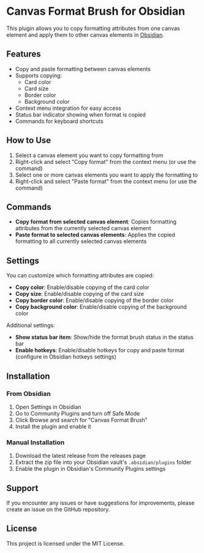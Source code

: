 # Canvas Format Brush for Obsidian

This plugin allows you to copy formatting attributes from one canvas element and apply them to other canvas elements in [Obsidian](https://obsidian.md).

## Features

- Copy and paste formatting between canvas elements
- Supports copying:
  - Card color
  - Card size
  - Border color
  - Background color
- Context menu integration for easy access
- Status bar indicator showing when format is copied
- Commands for keyboard shortcuts

## How to Use

1. Select a canvas element you want to copy formatting from
2. Right-click and select "Copy format" from the context menu (or use the command)
3. Select one or more canvas elements you want to apply the formatting to
4. Right-click and select "Paste format" from the context menu (or use the command)

## Commands

- **Copy format from selected canvas element**: Copies formatting attributes from the currently selected canvas element
- **Paste format to selected canvas elements**: Applies the copied formatting to all currently selected canvas elements

## Settings

You can customize which formatting attributes are copied:

- **Copy color**: Enable/disable copying of the card color
- **Copy size**: Enable/disable copying of the card size
- **Copy border color**: Enable/disable copying of the border color
- **Copy background color**: Enable/disable copying of the background color

Additional settings:

- **Show status bar item**: Show/hide the format brush status in the status bar
- **Enable hotkeys**: Enable/disable hotkeys for copy and paste format (configure in Obsidian hotkeys settings)

## Installation

### From Obsidian

1. Open Settings in Obsidian
2. Go to Community Plugins and turn off Safe Mode
3. Click Browse and search for "Canvas Format Brush"
4. Install the plugin and enable it

### Manual Installation

1. Download the latest release from the releases page
2. Extract the zip file into your Obsidian vault's `.obsidian/plugins` folder
3. Enable the plugin in Obsidian's Community Plugins settings

## Support

If you encounter any issues or have suggestions for improvements, please create an issue on the GitHub repository.

## License

This project is licensed under the MIT License.
